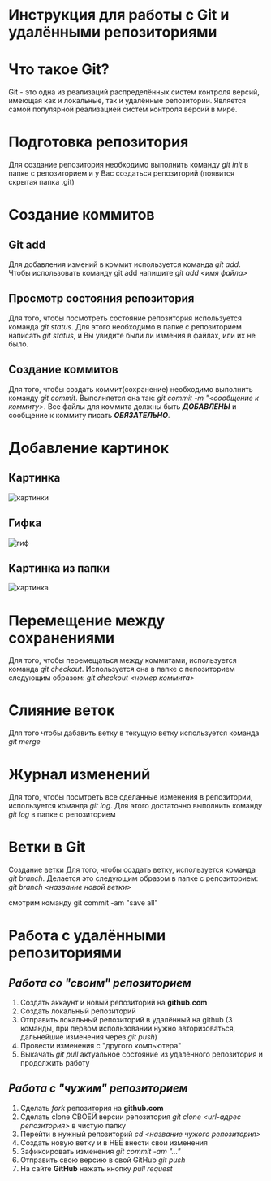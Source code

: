 # Инструкция для работы с Git и удалёнными репозиториями
# Что такое Git?
Git - это одна из реализаций распределённых систем контроля версий, имеющая как и локальные, так и удалённые репозитории. Является самой популярной реализацией систем контроля версий в мире.
# Подготовка репозитория
Для создание репозитория необходимо выполнить команду _git init_ в папке с репозиторием и у Вас создаться репозиторий (появится скрытая папка .git)

# Создание коммитов
## Git add
Для добавления измений в коммит используется команда *git add*. Чтобы использовать команду git add напишите *git add <имя файла>*

Просмотр состояния репозитория
---
Для того, чтобы посмотреть состояние репозитория используется команда *git status*. Для этого необходимо в папке с репозиторием написать *git status*, и Вы увидите были ли измения в файлах, или их не было.

## Создание коммитов
Для того, чтобы создать коммит(сохранение) необходимо выполнить команду *git commit*. Выполняется она так: *git commit -m "<сообщение к коммиту>*. Все файлы для коммита должны быть ***ДОБАВЛЕНЫ*** и сообщение к коммиту писать ***ОБЯЗАТЕЛЬНО***.

# Добавление картинок
## Картинка
   ![картинки](https://miro.medium.com/max/1400/1*vlDY5078rLn0dFQWbdAKUA.png)
## Гифка
   ![гиф](https://raw.githubusercontent.com/nadehi18/battery-wallpaper-windows/master/preview/charging.gif)
## Картинка из папки
   ![картинка](1_S-_fv45WT4MgqtnPVsxtHQ.jpeg)

# Перемещение между сохранениями
Для того, чтобы перемещаться между коммитами, используется команда *git checkout*. Используется она в папке с пепозиторием следующим образом: *git checkout <номер коммита>*
# Слияние веток
Для того чтобы дабавить ветку в текущую ветку используется команда *git merge*
# Журнал изменений
Для того, чтобы посмтреть все сделанные изменения в репозитории, используется команда _git log_. Для этого достаточно выполнить команду _git log_ в папке с репозиторием
# Ветки в Git
Создание ветки
Для того, чтобы создать ветку, используется команда *git branch*. Делается это следующим образом в папке с репозиторием: *git branch <название новой ветки>*

смотрим команду git commit -am "save all"
# Работа с удалёнными репозиториями
## *Работа со "своим" репозиторием*
1. Создать аккаунт и новый репозиторий на **github.com**
2. Создать локальный репозиторий 
3. Отправить локальный репозиторий в удалённый на github (3 команды, при первом использовании нужно авторизоваться, дальнейшие изменения через *git push*)
4. Провести изменения с "другого компьютера"
5. Выкачать *git pull* актуальное состояние из удалённого репозитория и продолжить работу
## *Работа с "чужим" репозиторием*
1. Сделать *fork* репозитория на **github.com**
2. Сделать clone СВОЕЙ версии репозитория *git clone <url-адрес репозитория>* в чистую папку
3. Перейти в нужный репозиторий *cd <название чужого репозитория>* 
4. Создать новую ветку и в НЕЁ внести свои изменения
5. Зафиксировать изменения *git commit -am "..."*
6. Отправить свою версию в свой GitHub *git push*
7. На сайте **GitHub** нажать кнопку *pull request*